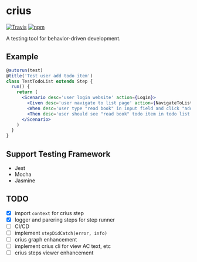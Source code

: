# crius

[![Travis](https://img.shields.io/travis/unadlib/crius.svg)](https://travis-ci.org/unadlib/crius)
[![npm](https://img.shields.io/npm/v/crius.svg)](https://www.npmjs.com/package/crius)

A testing tool for behavior-driven development.

## Example
```jsx
@autorun(test)
@title('Test user add todo item')
class TestTodoList extends Step {
  run() {
    return (
      <Scenario desc='user login website' action={Login}>
        <Given desc='user navigate to list page' action={NavigateToList} />
        <When desc='user type "read book" in input field and click "add" button' action={AddTodo} />
        <Then desc='user should see "read book" todo item in todo list' action={CheckTodo} />
      </Scenario>
    )
  }
}
```

## Support Testing Framework

* Jest
* Mocha
* Jasmine

## TODO

- [x] import `context` for crius step
- [x] logger and parering steps for step runner
- [ ] CI/CD
- [ ] implement `stepDidCatch(error, info)`
- [ ] crius graph enhancement
- [ ] implement crius cli for view AC text, etc
- [ ] crius steps viewer enhancement
